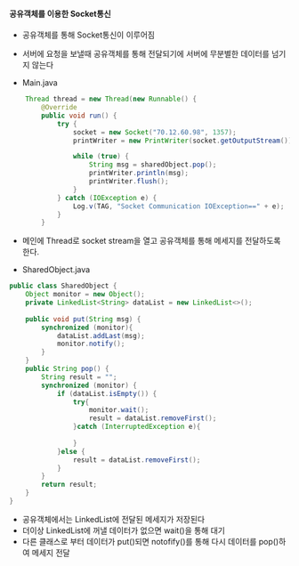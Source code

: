 #### 공유객체를 이용한 Socket통신

- 공유객체를 통해 Socket통신이 이루어짐
- 서버에 요청을 보낼때 공유객체를 통해 전달되기에 서버에 무분별한 데이터를 넘기지 않는다



- Main.java
```java
    Thread thread = new Thread(new Runnable() {
        @Override
        public void run() {
            try {
                socket = new Socket("70.12.60.98", 1357);
                printWriter = new PrintWriter(socket.getOutputStream());

                while (true) {
                    String msg = sharedObject.pop();
                    printWriter.println(msg);
                    printWriter.flush();
                }
            } catch (IOException e) {
                Log.v(TAG, "Socket Communication IOException==" + e);
            }
        }
```
- 메인에 Thread로 socket stream을 열고 공유객체를 통해 메세지를 전달하도록 한다.



- SharedObject.java
```java
public class SharedObject {
    Object monitor = new Object();
    private LinkedList<String> dataList = new LinkedList<>();
    
    public void put(String msg) {
        synchronized (monitor){
            dataList.addLast(msg);
            monitor.notify();
        }
    }
    public String pop() {
        String result = "";
        synchronized (monitor) {
            if (dataList.isEmpty()) {
                try{
                    monitor.wait();
                    result = dataList.removeFirst();
                }catch (InterruptedException e){
                    
                }
            }else {
                result = dataList.removeFirst();
            }
        }
        return result;
    }
}
```
- 공유객체에서는 LinkedList에 전달된 메세지가 저장된다
- 더이상 LinkedList에 꺼낼 데이터가 없으면 wait()을 통해 대기
- 다른 클래스로 부터 데이터가 put()되면 notofify()를 통해 다시 데이터를 pop()하여 메세지 전달

